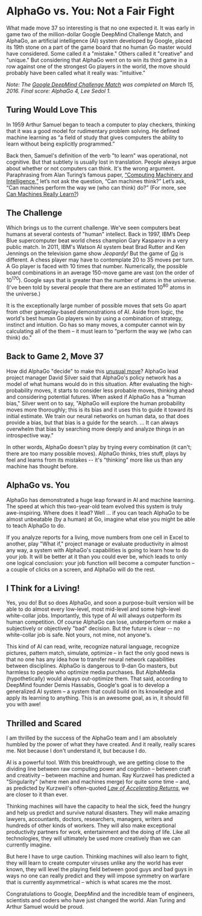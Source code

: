 # AlphaGo vs. You: Not a Fair Fight

What made move 37 so interesting is that no one expected it. It was early in game two of the million-dollar Google DeepMind Challenge Match, and AlphaGo, an artificial intelligence (AI) system developed by Google, placed its 19th stone on a part of the game board that no human Go master would have considered. Some called it a "mistake." Others called it "creative" and "unique." But considering that AlphaGo went on to win its third game in a row against one of the strongest Go players in the world, the move should probably have been called what it really was: "intuitive."

_Note: The [Google DeepMind Challenge Match](https://deepmind.com/alpha-go.html) was completed on March 15, 2016\. Final score: AlphaGo 4, Lee Sedol 1._

## Turing Would Love This

In 1959 Arthur Samuel began to teach a computer to play checkers, thinking that it was a good model for rudimentary problem solving. He defined machine learning as “a field of study that gives computers the ability to learn without being explicitly programmed.”

Back then, Samuel's definition of the verb "to learn" was operational, not cognitive. But that subtlety is usually lost in translation. People always argue about whether or not computers can think. It's the wrong argument. Paraphrasing from Alan Turing’s famous paper, [“Computing Machinery and Intelligence,”](http://www.csee.umbc.edu/courses/471/papers/turing.pdf) let’s not ask the question, “Can machines think?” Let’s ask, “Can machines perform the way we (who can think) do?” (For more, see [Can Machines Really Learn?](http://www.shellypalmer.com/2015/03/can-machines-really-learn/))

## The Challenge

Which brings us to the current challenge. We've seen computers beat humans at several contests of "human" intellect. Back in 1997, IBM’s Deep Blue supercomputer beat world chess champion Gary Kasparov in a very public match. In 2011, IBM's Watson AI system beat Brad Rutter and Ken Jennings on the television game show _Jeopardy!_ But the game of [Go](https://en.wikipedia.org/wiki/Rules_of_go) is different. A chess player may have to contemplate 20 to 35 moves per turn. A Go player is faced with 10 times that number. Numerically, the possible board combinations in an average 150-move game are vast (on the order of 10<sup>170</sup>). Google says that is greater than the number of atoms in the universe. (I've been told by several people that there are an estimated 10<sup>80</sup> atoms in the universe.)

It is the exceptionally large number of possible moves that sets Go apart from other gameplay-based demonstrations of AI. Aside from logic, the world's best human Go players win by using a combination of strategy, instinct and intuition. Go has so many moves, a computer cannot win by calculating all of the them – it must learn to "perform the way we (who can think) do."

## Back to Game 2, Move 37

How did AlphaGo "decide" to make this [unusual move](https://www.youtube.com/watch?v=1aMt7ulL6EI)? AlphaGo lead project manager David Silver said that AlphaGo's policy network has a model of what humans would do in this situation. After evaluating the high-probability moves, it starts to consider less probable moves, thinking ahead and considering potential futures. When asked if AlphaGo has a "human bias," Silver went on to say, "AlphaGo will explore the human probability moves more thoroughly; this is its bias and it uses this to guide it toward its initial estimate. We train our neural networks on human data, so that does provide a bias, but that bias is a guide for the search. … It can always overwhelm that bias by searching more deeply and analyze things in an introspective way."

In other words, AlphaGo doesn't play by trying every combination (it can't; there are too many possible moves). AlphaGo thinks, tries stuff, plays by feel and learns from its mistakes -- it's "thinking" more like us than any machine has thought before.

## AlphaGo vs. You

AlphaGo has demonstrated a huge leap forward in AI and machine learning. The speed at which this two-year-old team evolved this system is truly awe-inspiring. Where does it lead? Well … if you can teach AlphaGo to be almost unbeatable (by a human) at Go, imagine what else you might be able to teach AlphaGo to do.

If you analyze reports for a living, move numbers from one cell in Excel to another, play "What if," project manage or evaluate productivity in almost any way, a system with AlphaGo's capabilities is going to learn how to do your job. It will be better at it than you could ever be, which leads to only one logical conclusion: your job function will become a computer function – a couple of clicks on a screen, and AlphaGo will do the rest.

## I Think for a Living!

Yes, you do! But so does AlphaGo, and soon a purpose-built version will be able to do almost every low-level, most mid-level and some high-level white-collar jobs. Importantly, this type of AI will always outperform its human competition. Of course AlphaGo can lose, underperform or make a subjectively or objectively "bad" decision. But the future is clear -- no white-collar job is safe. Not yours, not mine, not anyone's.

This kind of AI can read, write, recognize natural language, recognize pictures, pattern match, simulate, optimize – in fact the only good news is that no one has any idea how to transfer neural network capabilities between disciplines. AlphaGo is dangerous to 9-dan Go masters, but harmless to people who optimize media purchases. But AlphaMedia (hypothetically) would always out-optimize them. That said, according to DeepMind founder Demis Hassabis, Google's goal is to develop a generalized AI system – a system that could build on its knowledge and apply its learning to anything. This is an awesome goal, as in, it should fill you with awe!

## Thrilled and Scared

I am thrilled by the success of the AlphaGo team and I am absolutely humbled by the power of what they have created. And it really, really scares me. Not because I don't understand it, but because I do.

AI is a powerful tool. With this breakthrough, we are getting close to the dividing line between raw computing power and cognition – between craft and creativity – between machine and human. Ray Kurzweil has predicted a "Singularity" (where men and machines merge) for quite some time – and, as predicted by Kurzweil's often-quoted [_Law of Accelerating Returns_](http://www.shellypalmer.com/2015/08/what-will-you-do-after-white-collar-work/), we are closer to it than ever.

Thinking machines will have the capacity to heal the sick, feed the hungry and help us predict and survive natural disasters. They will make amazing lawyers, accountants, doctors, researchers, managers, writers and hundreds of other kinds of workers. They will also make exceptional productivity partners for work, entertainment and the doing of life. Like all technologies, they will ultimately be used more creatively than we can currently imagine.

But here I have to urge caution. Thinking machines will also learn to fight, they will learn to create computer viruses unlike any the world has ever known, they will level the playing field between good guys and bad guys in ways no one can really predict and they will impose symmetry on warfare that is currently asymmetrical – which is what scares me the most.

Congratulations to Google, DeepMind and the incredible team of engineers, scientists and coders who have just changed the world. Alan Turing and Arthur Samuel would be proud.